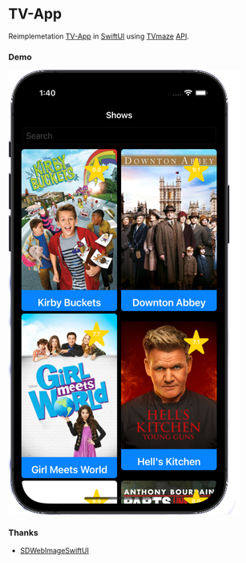 # TV-App

Reimplemetation [TV-App](https://github.com/knightbat/TV-App) in [SwiftUI](https://developer.apple.com/xcode/swiftui/) using [TVmaze](http://www.tvmaze.com/) [API](https://www.tvmaze.com/api).

### Demo

[![Click to see demo](https://github.com/knightbat/TV-App-SwiftUI/blob/master/Screenshots/ScreenShot-1.png)](https://appetize.io/app/1v0k4utg01tny4jc78ybjqpge4?device=iphone8&osVersion=15.0&scale=75&deviceColor=black)


### Thanks

* [SDWebImageSwiftUI](https://github.com/SDWebImage/SDWebImageSwiftUI)
